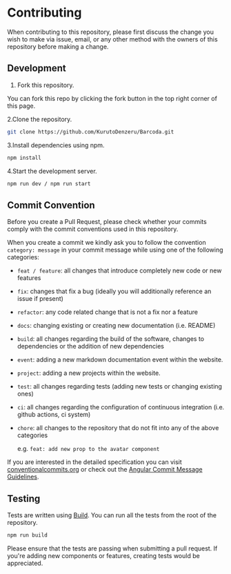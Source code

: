 # Contributing

When contributing to this repository, please first discuss the change you wish to make via issue, email, or any other method with the owners of this repository before making a change.

## Development

1. Fork this repository.

You can fork this repo by clicking the fork button in the top right corner of this page.

2.Clone the repository.

```bash
git clone https://github.com/KurutoDenzeru/Barcoda.git
```

3.Install dependencies using npm.

```bash
npm install
```

4.Start the development server.

```bash
npm run dev / npm run start
```

## Commit Convention

Before you create a Pull Request, please check whether your commits comply with
the commit conventions used in this repository.

When you create a commit we kindly ask you to follow the convention
`category: message` in your commit message while using one of
the following categories:

- `feat / feature`: all changes that introduce completely new code or new
  features
- `fix`: changes that fix a bug (ideally you will additionally reference an
  issue if present)
- `refactor`: any code related change that is not a fix nor a feature
- `docs`: changing existing or creating new documentation (i.e. README)
- `build`: all changes regarding the build of the software, changes to
  dependencies or the addition of new dependencies
- `event`: adding a new markdown documentation event within the website.
- `project`: adding a new projects within the website.
- `test`: all changes regarding tests (adding new tests or changing existing
  ones)
- `ci`: all changes regarding the configuration of continuous integration (i.e.
  github actions, ci system)
- `chore`: all changes to the repository that do not fit into any of the above
  categories

  e.g. `feat: add new prop to the avatar component`

If you are interested in the detailed specification you can visit
[conventionalcommits.org](https://www.conventionalcommits.org/) or check out the
[Angular Commit Message Guidelines](https://github.com/angular/angular/blob/22b96b9/CONTRIBUTING.md#-commit-message-guidelines).

## Testing

Tests are written using [Build](https://docs.npmjs.com/cli/v6/commands/npm-build/). You can run all the tests from the root of the repository.

```bash
npm run build
```

Please ensure that the tests are passing when submitting a pull request. If you're adding new components or features, creating tests would be appreciated.
